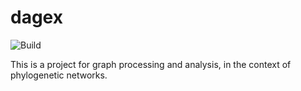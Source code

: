 dagex
=====

![Build](https://github.com/RafalSzefler/dagex/actions/workflows/rust.yml/badge.svg)

This is a project for graph processing and analysis, in the context
of phylogenetic networks.
